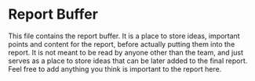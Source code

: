 # Report Buffer
This file contains the report buffer. It is a place to store ideas, important points and content for the report, before actually putting them into the report. It is not meant to be read by anyone other than the team, and just serves as a place to store ideas that can be later added to the final report. Feel free to add anything you think is important to the report here.
